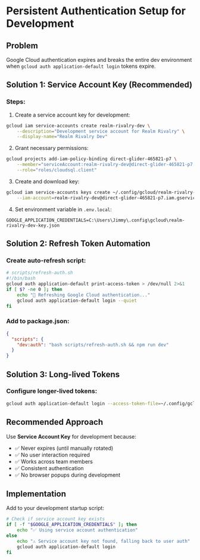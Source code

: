 # Persistent Authentication Setup for Development

## Problem
Google Cloud authentication expires and breaks the entire dev environment when `gcloud auth application-default login` tokens expire.

## Solution 1: Service Account Key (Recommended)

### Steps:
1. Create a service account key for development:
```bash
gcloud iam service-accounts create realm-rivalry-dev \
    --description="Development service account for Realm Rivalry" \
    --display-name="Realm Rivalry Dev"
```

2. Grant necessary permissions:
```bash
gcloud projects add-iam-policy-binding direct-glider-465821-p7 \
    --member="serviceAccount:realm-rivalry-dev@direct-glider-465821-p7.iam.gserviceaccount.com" \
    --role="roles/cloudsql.client"
```

3. Create and download key:
```bash
gcloud iam service-accounts keys create ~/.config/gcloud/realm-rivalry-dev-key.json \
    --iam-account=realm-rivalry-dev@direct-glider-465821-p7.iam.gserviceaccount.com
```

4. Set environment variable in `.env.local`:
```env
GOOGLE_APPLICATION_CREDENTIALS=C:\Users\Jimmy\.config\gcloud\realm-rivalry-dev-key.json
```

## Solution 2: Refresh Token Automation

### Create auto-refresh script:
```bash
# scripts/refresh-auth.sh
#!/bin/bash
gcloud auth application-default print-access-token > /dev/null 2>&1
if [ $? -ne 0 ]; then
    echo "🔄 Refreshing Google Cloud authentication..."
    gcloud auth application-default login --quiet
fi
```

### Add to package.json:
```json
{
  "scripts": {
    "dev:auth": "bash scripts/refresh-auth.sh && npm run dev"
  }
}
```

## Solution 3: Long-lived Tokens

### Configure longer-lived tokens:
```bash
gcloud auth application-default login --access-token-file=~/.config/gcloud/access_token
```

## Recommended Approach

Use **Service Account Key** for development because:
- ✅ Never expires (until manually rotated)
- ✅ No user interaction required
- ✅ Works across team members
- ✅ Consistent authentication
- ✅ No browser popups during development

## Implementation

Add to your development startup script:
```bash
# Check if service account key exists
if [ -f "$GOOGLE_APPLICATION_CREDENTIALS" ]; then
    echo "✅ Using service account authentication"
else
    echo "⚠️ Service account key not found, falling back to user auth"
    gcloud auth application-default login
fi
```